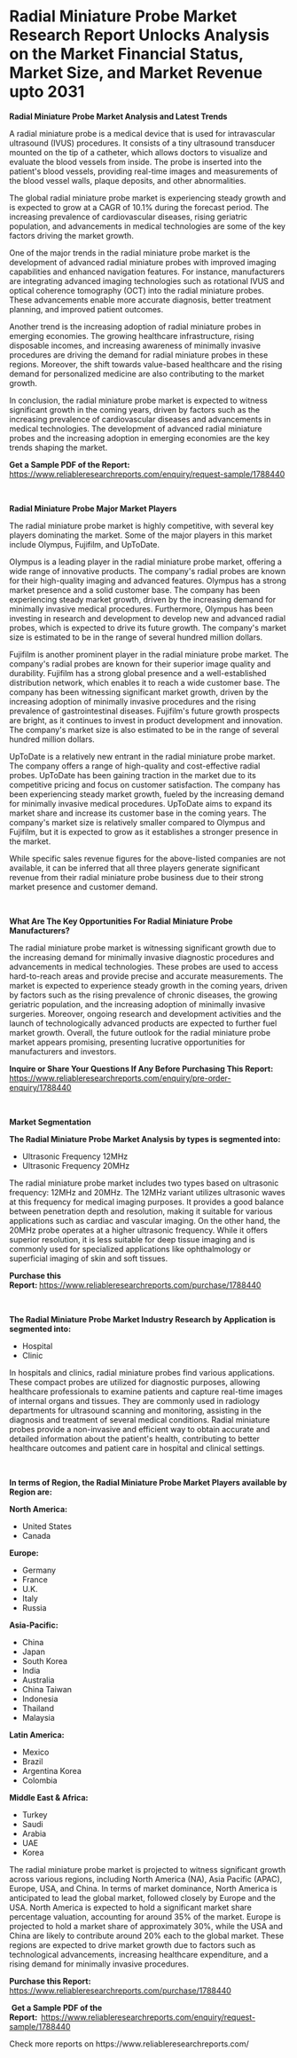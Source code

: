 <p><h1>Radial Miniature Probe Market Research Report Unlocks Analysis on the Market Financial Status, Market Size, and Market Revenue upto 2031</h1></p><p><strong>Radial Miniature Probe Market Analysis and Latest Trends</strong></p>
<p><p>A radial miniature probe is a medical device that is used for intravascular ultrasound (IVUS) procedures. It consists of a tiny ultrasound transducer mounted on the tip of a catheter, which allows doctors to visualize and evaluate the blood vessels from inside. The probe is inserted into the patient's blood vessels, providing real-time images and measurements of the blood vessel walls, plaque deposits, and other abnormalities.</p><p>The global radial miniature probe market is experiencing steady growth and is expected to grow at a CAGR of 10.1% during the forecast period. The increasing prevalence of cardiovascular diseases, rising geriatric population, and advancements in medical technologies are some of the key factors driving the market growth.</p><p>One of the major trends in the radial miniature probe market is the development of advanced radial miniature probes with improved imaging capabilities and enhanced navigation features. For instance, manufacturers are integrating advanced imaging technologies such as rotational IVUS and optical coherence tomography (OCT) into the radial miniature probes. These advancements enable more accurate diagnosis, better treatment planning, and improved patient outcomes.</p><p>Another trend is the increasing adoption of radial miniature probes in emerging economies. The growing healthcare infrastructure, rising disposable incomes, and increasing awareness of minimally invasive procedures are driving the demand for radial miniature probes in these regions. Moreover, the shift towards value-based healthcare and the rising demand for personalized medicine are also contributing to the market growth.</p><p>In conclusion, the radial miniature probe market is expected to witness significant growth in the coming years, driven by factors such as the increasing prevalence of cardiovascular diseases and advancements in medical technologies. The development of advanced radial miniature probes and the increasing adoption in emerging economies are the key trends shaping the market.</p></p>
<p><strong>Get a Sample PDF of the Report:&nbsp;</strong> <a href="https://www.reliableresearchreports.com/enquiry/request-sample/1788440">https://www.reliableresearchreports.com/enquiry/request-sample/1788440</a></p>
<p>&nbsp;</p>
<p><strong>Radial Miniature Probe Major Market Players</strong></p>
<p><p>The radial miniature probe market is highly competitive, with several key players dominating the market. Some of the major players in this market include Olympus, Fujifilm, and UpToDate. </p><p>Olympus is a leading player in the radial miniature probe market, offering a wide range of innovative products. The company's radial probes are known for their high-quality imaging and advanced features. Olympus has a strong market presence and a solid customer base. The company has been experiencing steady market growth, driven by the increasing demand for minimally invasive medical procedures. Furthermore, Olympus has been investing in research and development to develop new and advanced radial probes, which is expected to drive its future growth. The company's market size is estimated to be in the range of several hundred million dollars.</p><p>Fujifilm is another prominent player in the radial miniature probe market. The company's radial probes are known for their superior image quality and durability. Fujifilm has a strong global presence and a well-established distribution network, which enables it to reach a wide customer base. The company has been witnessing significant market growth, driven by the increasing adoption of minimally invasive procedures and the rising prevalence of gastrointestinal diseases. Fujifilm's future growth prospects are bright, as it continues to invest in product development and innovation. The company's market size is also estimated to be in the range of several hundred million dollars.</p><p>UpToDate is a relatively new entrant in the radial miniature probe market. The company offers a range of high-quality and cost-effective radial probes. UpToDate has been gaining traction in the market due to its competitive pricing and focus on customer satisfaction. The company has been experiencing steady market growth, fueled by the increasing demand for minimally invasive medical procedures. UpToDate aims to expand its market share and increase its customer base in the coming years. The company's market size is relatively smaller compared to Olympus and Fujifilm, but it is expected to grow as it establishes a stronger presence in the market.</p><p>While specific sales revenue figures for the above-listed companies are not available, it can be inferred that all three players generate significant revenue from their radial miniature probe business due to their strong market presence and customer demand.</p></p>
<p>&nbsp;</p>
<p><strong>What Are The Key Opportunities For Radial Miniature Probe Manufacturers?</strong></p>
<p><p>The radial miniature probe market is witnessing significant growth due to the increasing demand for minimally invasive diagnostic procedures and advancements in medical technologies. These probes are used to access hard-to-reach areas and provide precise and accurate measurements. The market is expected to experience steady growth in the coming years, driven by factors such as the rising prevalence of chronic diseases, the growing geriatric population, and the increasing adoption of minimally invasive surgeries. Moreover, ongoing research and development activities and the launch of technologically advanced products are expected to further fuel market growth. Overall, the future outlook for the radial miniature probe market appears promising, presenting lucrative opportunities for manufacturers and investors.</p></p>
<p><strong>Inquire or Share Your Questions If Any Before Purchasing This Report:</strong> <a href="https://www.reliableresearchreports.com/enquiry/pre-order-enquiry/1788440">https://www.reliableresearchreports.com/enquiry/pre-order-enquiry/1788440</a></p>
<p>&nbsp;</p>
<p><strong>Market Segmentation</strong></p>
<p><strong>The Radial Miniature Probe Market Analysis by types is segmented into:</strong></p>
<p><ul><li>Ultrasonic Frequency 12MHz</li><li>Ultrasonic Frequency 20MHz</li></ul></p>
<p><p>The radial miniature probe market includes two types based on ultrasonic frequency: 12MHz and 20MHz. The 12MHz variant utilizes ultrasonic waves at this frequency for medical imaging purposes. It provides a good balance between penetration depth and resolution, making it suitable for various applications such as cardiac and vascular imaging. On the other hand, the 20MHz probe operates at a higher ultrasonic frequency. While it offers superior resolution, it is less suitable for deep tissue imaging and is commonly used for specialized applications like ophthalmology or superficial imaging of skin and soft tissues.</p></p>
<p><strong>Purchase this Report:&nbsp;</strong><a href="https://www.reliableresearchreports.com/purchase/1788440">https://www.reliableresearchreports.com/purchase/1788440</a></p>
<p>&nbsp;</p>
<p><strong>The Radial Miniature Probe Market Industry Research by Application is segmented into:</strong></p>
<p><ul><li>Hospital</li><li>Clinic</li></ul></p>
<p><p>In hospitals and clinics, radial miniature probes find various applications. These compact probes are utilized for diagnostic purposes, allowing healthcare professionals to examine patients and capture real-time images of internal organs and tissues. They are commonly used in radiology departments for ultrasound scanning and monitoring, assisting in the diagnosis and treatment of several medical conditions. Radial miniature probes provide a non-invasive and efficient way to obtain accurate and detailed information about the patient's health, contributing to better healthcare outcomes and patient care in hospital and clinical settings.</p></p>
<p>&nbsp;</p>
<p><strong>In terms of Region, the Radial Miniature Probe Market Players available by Region are:</strong></p>
<p>
    <p> <strong> North America: </strong>
        <ul>
            <li>United States</li>
            <li>Canada</li>
        </ul>
        </p> 
    <p> <strong> Europe: </strong>
        <ul>
            <li>Germany</li>
            <li>France</li>
            <li>U.K.</li>
            <li>Italy</li>
            <li>Russia</li>
        </ul>
        </p> 
    <p> <strong> Asia-Pacific: </strong>
        <ul>
            <li>China</li>
            <li>Japan</li>
            <li>South Korea</li>
            <li>India</li>
            <li>Australia</li>
            <li>China Taiwan</li>
            <li>Indonesia</li>
            <li>Thailand</li>
            <li>Malaysia</li>
        </ul>
        </p> 
    <p> <strong> Latin America: </strong>
        <ul>
            <li>Mexico</li>
            <li>Brazil</li>
            <li>Argentina Korea</li>
            <li>Colombia</li>
        </ul>
        </p> 
    <p> <strong> Middle East & Africa: </strong>
        <ul>
            <li>Turkey</li>
            <li>Saudi</li>
            <li>Arabia</li>
            <li>UAE</li>
            <li>Korea</li>
        </ul>
    </p>
    </p>
<p><p>The radial miniature probe market is projected to witness significant growth across various regions, including North America (NA), Asia Pacific (APAC), Europe, USA, and China. In terms of market dominance, North America is anticipated to lead the global market, followed closely by Europe and the USA. North America is expected to hold a significant market share percentage valuation, accounting for around 35% of the market. Europe is projected to hold a market share of approximately 30%, while the USA and China are likely to contribute around 20% each to the global market. These regions are expected to drive market growth due to factors such as technological advancements, increasing healthcare expenditure, and a rising demand for minimally invasive procedures.</p></p>
<p><strong>Purchase this Report: </strong><a href="https://www.reliableresearchreports.com/purchase/1788440">https://www.reliableresearchreports.com/purchase/1788440</a></p>
<p>&nbsp;<strong>Get a Sample PDF of the Report:&nbsp;&nbsp;</strong><a href="https://www.reliableresearchreports.com/enquiry/request-sample/1788440">https://www.reliableresearchreports.com/enquiry/request-sample/1788440</a></p>
<p><strong></strong></p>
<p>Check more reports on https://www.reliableresearchreports.com/</p>